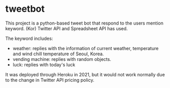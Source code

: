 # tweetbot

This project is a python-based tweet bot that respond to the users mention keyword. (Kor)
Twitter API and Spreadsheet API has used. 

The keyword includes:
- weather: replies with the information of current weather, temperature and wind chill temperature of Seoul, Korea.
- vending machine: replies with random objects.
- luck: replies with today's luck


It was deployed through Heroku in 2021, but it would not work normally due to the change in Twitter API pricing policy.
